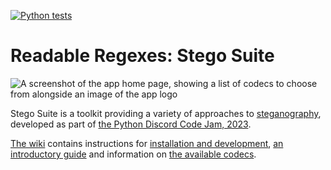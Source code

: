 [![Python tests](https://github.com/Artemis21/pydis-jam23/actions/workflows/test.yaml/badge.svg?branch=main)](https://github.com/Artemis21/pydis-jam23/actions/workflows/test.yaml)

# Readable Regexes: Stego Suite

![A screenshot of the app home page, showing a list of codecs to choose from alongside an image of the app logo](https://github.com/Artemis21/pydis-jam23/assets/57376638/bbf37666-b9e6-4701-bf1a-70f6e0a73ec5)

Stego Suite is a toolkit providing a variety of approaches to [steganography](https://en.wikipedia.org/wiki/Steganography), developed as part of [the Python Discord Code Jam, 2023](https://www.pythondiscord.com/events/code-jams/10/).

[The wiki](https://github.com/Artemis21/pydis-jam23/wiki) contains instructions for [installation and development](https://github.com/Artemis21/pydis-jam23/wiki/Installation), [an introductory guide](https://github.com/Artemis21/pydis-jam23/wiki/Guide) and information on [the available codecs](https://github.com/Artemis21/pydis-jam23/wiki/Codecs).
